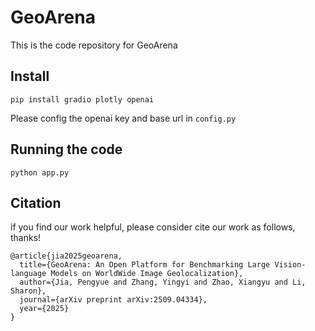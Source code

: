 # GeoArena

This is the code repository for GeoArena

## Install

```
pip install gradio plotly openai
```

Please config the openai key and base url in `config.py`

## Running the code

```
python app.py
```

## Citation

if you find our work helpful, please consider cite our work as follows, thanks!

```
@article{jia2025geoarena,
  title={GeoArena: An Open Platform for Benchmarking Large Vision-language Models on WorldWide Image Geolocalization},
  author={Jia, Pengyue and Zhang, Yingyi and Zhao, Xiangyu and Li, Sharon},
  journal={arXiv preprint arXiv:2509.04334},
  year={2025}
}
```
